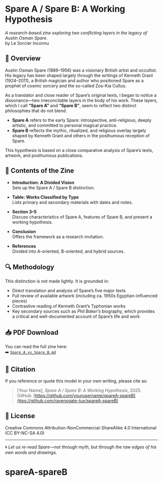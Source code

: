 # Spare A / Spare B: A Working Hypothesis

_A research-based zine exploring two conflicting layers in the legacy of Austin Osman Spare._
<br>by Le Sorcier Inconnu

## 📘 Overview

Austin Osman Spare (1886–1956) was a visionary British artist and occultist. His legacy has been shaped largely through the writings of Kenneth Grant (1924–2011), a British magician and author who positioned Spare as a prophet of cosmic sorcery and the so-called Zos-Kia Cultus.

As a translator and close reader of Spare’s original texts, I began to notice a dissonance—two irreconcilable layers in the body of his work. These layers, which I call **“Spare A”** and **“Spare B”**, seem to reflect two distinct philosophies that do not blend.

- **Spare A** refers to the early Spare: introspective, anti-religious, deeply artistic, and committed to personal magical practice.
- **Spare B** reflects the mythic, ritualized, and religious overlay largely shaped by Kenneth Grant and others in the posthumous reception of Spare.

This hypothesis is based on a close comparative analysis of Spare’s texts, artwork, and posthumous publications.

## 📑 Contents of the Zine

- **Introduction: A Divided Vision**  
  Sets up the Spare A / Spare B distinction.

- **Table: Works Classified by Type**  
  Lists primary and secondary materials with dates and notes.

- **Section 3–5**  
  Discuss characteristics of Spare A, features of Spare B, and present a working hypothesis.

- **Conclusion**  
  Offers the framework as a research invitation.

- **References**  
  Divided into A-oriented, B-oriented, and hybrid sources.

## 🔍 Methodology

This distinction is not made lightly. It is grounded in:

- Direct translation and analysis of Spare’s five major texts
- Full review of available artwork (including ca. 1950s Egyptian-influenced pieces)
- Contrastive reading of Kenneth Grant’s Typhonian works
- Key secondary sources such as _Phil Baker’s_ biography, which provides a critical and well-documented account of Spare’s life and work

## 📥 PDF Download

You can read the full zine here:  
➡️ [`Spare_A_vs_Spare_B.md`](./Spare_A_vs_Spare_B.md)

## 📖 Citation

If you reference or quote this model in your own writing, please cite as:

> [Your Name], _Spare A / Spare B: A Working Hypothesis_, 2025.  
> GitHub: [https://github.com/yourusername/spareA-spareB](ttps://github.com/ravensgate-tux/spareA-spareB)

## 🪪 License

Creative Commons Attribution-NonCommercial-ShareAlike 4.0 International (CC BY-NC-SA 4.0)

---

🌀 *Let us re-read Spare—not through myth, but through the raw edges of his own words and drawings.*
# spareA-spareB
